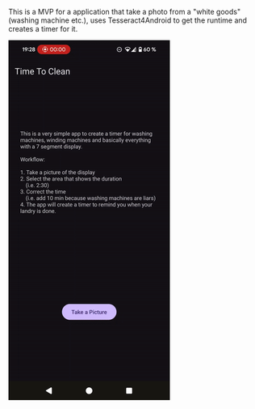 This is a MVP for a application that take a photo from a "white goods" (washing machine etc.), uses Tesseract4Android to get the runtime and creates a timer for it.

![Demo](showcase.gif)
